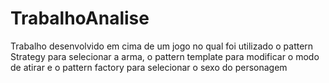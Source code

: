 # TrabalhoAnalise
 Trabalho desenvolvido em cima de um jogo no qual foi utilizado o pattern Strategy para selecionar a arma, o pattern template para modificar o modo de atirar e o pattern factory para selecionar o sexo do personagem
